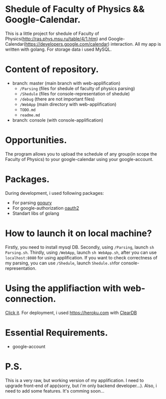 # Shedule of Faculty of Physics && Google-Calendar.
This is a little project for shedule of Faculty of Physics(http://ras.phys.msu.ru/table/4/1.htm) and Google-Calendar(https://developers.google.com/calendar) interaction. All my app is written with golang. For storage data i used MySQL.


# Content of repository.
* branch: master (main branch with web-applification)
    - `/Parsing` (files for shedule of faculty of physics parsing)
	- `/Shedule` (files for console-representation of shedule)
	- `/debug` (there are not important files)
	- `/WebApp` (main directory with web-applification)
	- `TODO.md`
	- `readme.md`
* branch: console (with console-applification)

# Opportunities.
The program allows you to upload the schedule of any group(in scope the Faculty of Physics) to your google-calendar using your google-account.

# Packages.
During development, i used following packages:
* For parsing [goqury](https://godoc.org/github.com/fzipp/goquery)
* For google-authorization [oauth2](https://godoc.org/golang.org/x/oauth2/google#SDKConfig.Scopes)
* Standart libs of golang

# How to launch it on local machine?
Firstly, you need to install mysql DB. Secondly, using `/Parsing`, launch `sh Parsing.sh`. Thirdly, using `/WebApp`, launch `sh WebApp.sh`, after you can use `localhost:8080` for using applification. If you want to check correctness of my parsing, you can use `/Shedule`, launch `Shedule.sh`for console-representation.

# Using the applifiaction with web-connection.
[Click it](https://fopshedule.herokuapp.com).
For deployment, i used https://heroku.com with [ClearDB](https://www.cleardb.com)

# Essential Requirements.
* google-account

# P.S.
This is a very raw, but working version of my applification. I need to upgrade front-end of app(sorry, but i'm only backend developer...). Also, i need to add some features. It's comming soon...
